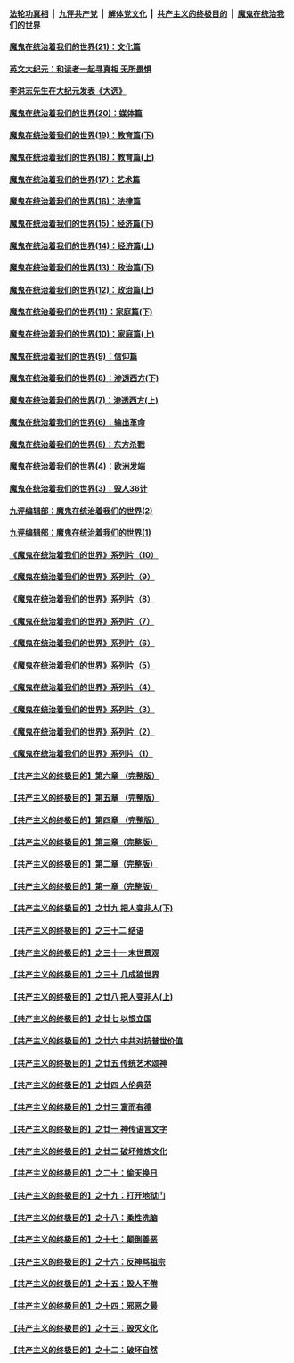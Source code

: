 

####  [法轮功真相](../../../../basic/blob/master/README.md?t=01211831) &nbsp;|&nbsp; [九评共产党](../../../../9ping.md/blob/master/README.md?t=01211831) &nbsp;|&nbsp; [解体党文化](../../../../jtdwh.md/blob/master/README.md?t=01211831)  &nbsp;|&nbsp; [共产主义的终极目的](../../../../gczydzjmd.md/blob/master/README.md?t=01211831) &nbsp;|&nbsp; [魔鬼在统治我们的世界](../../../../mgztzwmdsj.md/blob/master/README.md?t=01211831) 

#### [魔鬼在统治着我们的世界(21)：文化篇](../pages/nsc422/n10597706.md?t=01211831) 

#### [英文大纪元：和读者一起寻真相 无所畏惧](../pages/nsc422/n12542027.md?t=01211831) 

#### [李洪志先生在大纪元发表《大选》](../pages/nsc422/n12534746.md?t=01211831) 

#### [魔鬼在统治着我们的世界(20)：媒体篇](../pages/nsc422/n10586579.md?t=01211831) 

#### [魔鬼在统治着我们的世界(19)：教育篇(下)](../pages/nsc422/n10564808.md?t=01211831) 

#### [魔鬼在统治着我们的世界(18)：教育篇(上)](../pages/nsc422/n10526970.md?t=01211831) 

#### [魔鬼在统治着我们的世界(17)：艺术篇](../pages/nsc422/n10499093.md?t=01211831) 

#### [魔鬼在统治着我们的世界(16)：法律篇](../pages/nsc422/n10485969.md?t=01211831) 

#### [魔鬼在统治着我们的世界(15)：经济篇(下)](../pages/nsc422/n10469975.md?t=01211831) 

#### [魔鬼在统治着我们的世界(14)：经济篇(上)](../pages/nsc422/n10457370.md?t=01211831) 

#### [魔鬼在统治着我们的世界(13)：政治篇(下)](../pages/nsc422/n10448270.md?t=01211831) 

#### [魔鬼在统治着我们的世界(12)：政治篇(上)](../pages/nsc422/n10444576.md?t=01211831) 

#### [魔鬼在统治着我们的世界(11)：家庭篇(下)](../pages/nsc422/n10440961.md?t=01211831) 

#### [魔鬼在统治着我们的世界(10)：家庭篇(上)](../pages/nsc422/n10435448.md?t=01211831) 

#### [魔鬼在统治着我们的世界(9)：信仰篇](../pages/nsc422/n10432159.md?t=01211831) 

#### [魔鬼在统治着我们的世界(8)：渗透西方(下)](../pages/nsc422/n10429603.md?t=01211831) 

#### [魔鬼在统治着我们的世界(7)：渗透西方(上)](../pages/nsc422/n10426013.md?t=01211831) 

#### [魔鬼在统治着我们的世界(6)：输出革命](../pages/nsc422/n10421536.md?t=01211831) 

#### [魔鬼在统治着我们的世界(5)：东方杀戮](../pages/nsc422/n10417707.md?t=01211831) 

#### [魔鬼在统治着我们的世界(4)：欧洲发端](../pages/nsc422/n10414890.md?t=01211831) 

#### [魔鬼在统治着我们的世界(3)：毁人36计](../pages/nsc422/n10411583.md?t=01211831) 

#### [九评编辑部：魔鬼在统治着我们的世界(2)](../pages/nsc422/n10410036.md?t=01211831) 

#### [九评编辑部：魔鬼在统治着我们的世界(1)](../pages/nsc422/n10406825.md?t=01211831) 

#### [《魔鬼在统治着我们的世界》系列片（10）](../pages/nsc422/n12292670.md?t=01211831) 

#### [《魔鬼在统治着我们的世界》系列片（9）](../pages/nsc422/n12290859.md?t=01211831) 

#### [《魔鬼在统治着我们的世界》系列片（8）](../pages/nsc422/n12287445.md?t=01211831) 

#### [《魔鬼在统治着我们的世界》系列片（7）](../pages/nsc422/n12283425.md?t=01211831) 

#### [《魔鬼在统治着我们的世界》系列片（6）](../pages/nsc422/n12282314.md?t=01211831) 

#### [《魔鬼在统治着我们的世界》系列片（5）](../pages/nsc422/n12281419.md?t=01211831) 

#### [《魔鬼在统治着我们的世界》系列片（4）](../pages/nsc422/n12274024.md?t=01211831) 

#### [《魔鬼在统治着我们的世界》系列片（3）](../pages/nsc422/n12271322.md?t=01211831) 

#### [《魔鬼在统治着我们的世界》系列片（2）](../pages/nsc422/n12269049.md?t=01211831) 

#### [《魔鬼在统治着我们的世界》系列片（1）](../pages/nsc422/n12267575.md?t=01211831) 

#### [【共产主义的终极目的】第六章 （完整版）](../pages/nsc422/n11428913.md?t=01211831) 

#### [【共产主义的终极目的】第五章 （完整版）](../pages/nsc422/n11428912.md?t=01211831) 

#### [【共产主义的终极目的】第四章 （完整版）](../pages/nsc422/n11428907.md?t=01211831) 

#### [【共产主义的终极目的】第三章（完整版）](../pages/nsc422/n11428848.md?t=01211831) 

#### [【共产主义的终极目的】第二章（完整版）](../pages/nsc422/n11428831.md?t=01211831) 

#### [【共产主义的终极目的】第一章（完整版）](../pages/nsc422/n11417651.md?t=01211831) 

#### [【共产主义的终极目的】之廿九 把人变非人(下)](../pages/nsc422/n11344140.md?t=01211831) 

#### [【共产主义的终极目的】之三十二 结语](../pages/nsc422/n11360535.md?t=01211831) 

#### [【共产主义的终极目的】之三十一 末世景观](../pages/nsc422/n11351129.md?t=01211831) 

#### [【共产主义的终极目的】之三十 几成狼世界](../pages/nsc422/n11348280.md?t=01211831) 

#### [【共产主义的终极目的】之廿八 把人变非人(上)](../pages/nsc422/n11340492.md?t=01211831) 

#### [【共产主义的终极目的】之廿七 以恨立国](../pages/nsc422/n11336944.md?t=01211831) 

#### [【共产主义的终极目的】之廿六 中共对抗普世价值](../pages/nsc422/n11324785.md?t=01211831) 

#### [【共产主义的终极目的】之廿五 传统艺术颂神](../pages/nsc422/n11296396.md?t=01211831) 

#### [【共产主义的终极目的】之廿四 人伦典范](../pages/nsc422/n11296397.md?t=01211831) 

#### [【共产主义的终极目的】之廿三 富而有德](../pages/nsc422/n11283598.md?t=01211831) 

#### [【共产主义的终极目的】之廿一 神传语言文字](../pages/nsc422/n11263265.md?t=01211831) 

#### [【共产主义的终极目的】之廿二 破坏修炼文化](../pages/nsc422/n11245728.md?t=01211831) 

#### [【共产主义的终极目的】之二十：偷天换日](../pages/nsc422/n11238846.md?t=01211831) 

#### [【共产主义的终极目的】之十九：打开地狱门](../pages/nsc422/n11206376.md?t=01211831) 

#### [【共产主义的终极目的】之十八：柔性洗脑](../pages/nsc422/n11199994.md?t=01211831) 

#### [【共产主义的终极目的】之十七：颠倒善恶](../pages/nsc422/n11179782.md?t=01211831) 

#### [【共产主义的终极目的】之十六：反神骂祖宗](../pages/nsc422/n11166798.md?t=01211831) 

#### [【共产主义的终极目的】之十五：毁人不倦](../pages/nsc422/n11166792.md?t=01211831) 

#### [【共产主义的终极目的】之十四：邪恶之最](../pages/nsc422/n11150249.md?t=01211831) 

#### [【共产主义的终极目的】之十三：毁灭文化](../pages/nsc422/n11135227.md?t=01211831) 

#### [【共产主义的终极目的】之十二：破坏自然](../pages/nsc422/n11135214.md?t=01211831) 

